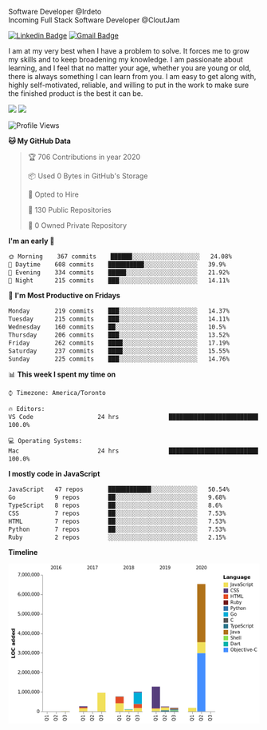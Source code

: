 Software Developer @Irdeto
<br />
Incoming Full Stack Software Developer @CloutJam

[![Linkedin Badge](https://img.shields.io/badge/-Jesse%20Okeya-6633cc?style=flat-square&logo=Linkedin&logoColor=white&link=https://www.linkedin.com/in/jesse-okeya-45a38510a/)](https://www.linkedin.com/in/jesse-okeya-45a38510a/) 
[![Gmail Badge](https://img.shields.io/badge/-jesseokeya@gmail.com-6633cc?style=flat-square&logo=Gmail&logoColor=white&link=mailto:jesseokeya@gmail.com)](mailto:jesseokeya@gmail.com)

I am at my very best when I have a problem to solve. It forces me to grow my skills and to keep broadening my knowledge. I am passionate about learning, and I feel that no matter your age, whether you are young or old, there is always something I can learn from you. I am easy to get along with, highly self-motivated, reliable, and willing to put in the work to make sure the finished product is the best it can be.

![](https://github-readme-stats.vercel.app/api?username=jesseokeya&show_icons=true&theme=radical) ![](https://github-readme-stats.vercel.app/api/top-langs/?username=jesseokeya&layout=compact&theme=radical)

<!--START_SECTION:waka-->
![Profile Views](http://img.shields.io/badge/Profile%20Views-229-blue)

**🐱 My GitHub Data** 

> 🏆 706 Contributions in year 2020
 > 
> 📦 Used 0 Bytes in GitHub's Storage 
 > 
> 💼 Opted to Hire
 > 
> 📜 130 Public Repositories 
 > 
> 🔑 0 Owned Private Repository 
 > 
**I'm an early 🐤** 

```text
🌞 Morning    367 commits    ██████░░░░░░░░░░░░░░░░░░░   24.08% 
🌆 Daytime    608 commits    ██████████░░░░░░░░░░░░░░░   39.9% 
🌃 Evening    334 commits    █████░░░░░░░░░░░░░░░░░░░░   21.92% 
🌙 Night      215 commits    ███░░░░░░░░░░░░░░░░░░░░░░   14.11%

```
📅 **I'm Most Productive on Fridays** 

```text
Monday       219 commits    ███░░░░░░░░░░░░░░░░░░░░░░   14.37% 
Tuesday      215 commits    ███░░░░░░░░░░░░░░░░░░░░░░   14.11% 
Wednesday    160 commits    ██░░░░░░░░░░░░░░░░░░░░░░░   10.5% 
Thursday     206 commits    ███░░░░░░░░░░░░░░░░░░░░░░   13.52% 
Friday       262 commits    ████░░░░░░░░░░░░░░░░░░░░░   17.19% 
Saturday     237 commits    ████░░░░░░░░░░░░░░░░░░░░░   15.55% 
Sunday       225 commits    ███░░░░░░░░░░░░░░░░░░░░░░   14.76%

```


📊 **This week I spent my time on** 

```text
⌚︎ Timezone: America/Toronto

🔥 Editors: 
VS Code                  24 hrs              █████████████████████████   100.0%

💻 Operating Systems: 
Mac                      24 hrs              █████████████████████████   100.0%

```

**I mostly code in JavaScript** 

```text
JavaScript   47 repos       ████████████░░░░░░░░░░░░░   50.54% 
Go           9 repos        ██░░░░░░░░░░░░░░░░░░░░░░░   9.68% 
TypeScript   8 repos        ██░░░░░░░░░░░░░░░░░░░░░░░   8.6% 
CSS          7 repos        ██░░░░░░░░░░░░░░░░░░░░░░░   7.53% 
HTML         7 repos        ██░░░░░░░░░░░░░░░░░░░░░░░   7.53% 
Python       7 repos        ██░░░░░░░░░░░░░░░░░░░░░░░   7.53% 
Ruby         2 repos        ░░░░░░░░░░░░░░░░░░░░░░░░░   2.15%

```


**Timeline**

![Chart not found](https://github.com/jesseokeya/jesseokeya/blob/master/charts/bar_graph.png) 


<!--END_SECTION:waka-->
